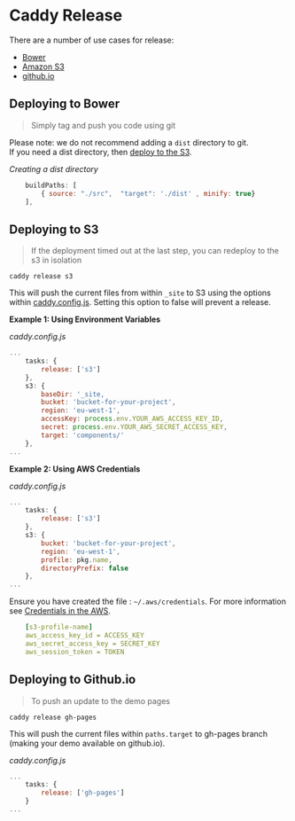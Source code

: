 # Caddy Release

There are a number of use cases for release:

 * [Bower](#deploying-to-bower)
 * [Amazon S3](#deploying-to-amazon-s3)
 * [github.io](#deploying-to-github.io)

## Deploying to Bower

> Simply tag and push you code using git

Please note: we do not recommend adding a `dist` directory to git.  
If you need a dist directory, then [deploy to the S3](#deploying-to-amazon-s3).

*Creating a dist directory*
```javascript
    buildPaths: [
        { source: "./src",  "target": './dist' , minify: true}
    ],
```

## Deploying to S3

> If the deployment timed out at the last step, you can redeploy to the s3 in isolation

`caddy release s3`

This will push the current files from within `_site` to S3 using the options within [caddy.config.js](boilerplate/caddy.config.js).
Setting this option to false will prevent a release.

**Example 1: Using Environment Variables**

*caddy.config.js*
```javascript
...
    tasks: {
        release: ['s3']
    },
    s3: {
        baseDir: '_site,
        bucket: 'bucket-for-your-project',
        region: 'eu-west-1',
        accessKey: process.env.YOUR_AWS_ACCESS_KEY_ID,
        secret: process.env.YOUR_AWS_SECRET_ACCESS_KEY,
        target: 'components/'
    },
...
```

**Example 2: Using AWS Credentials**

*caddy.config.js*
```javascript
...
    tasks: {
        release: ['s3']
    },
    s3: {
        bucket: 'bucket-for-your-project',
        region: 'eu-west-1',
        profile: pkg.name,
        directoryPrefix: false
    },
...
```
Ensure you have created the file : `~/.aws/credentials`. For more information see [Credentials in the AWS](http://blogs.aws.amazon.com/security/post/Tx3D6U6WSFGOK2H/A-New-and-Standardized-Way-to-Manage-Credentials-in-the-AWS-SDKs#).

```yml
    [s3-profile-name]
    aws_access_key_id = ACCESS_KEY
    aws_secret_access_key = SECRET_KEY
    aws_session_token = TOKEN
```

## Deploying to Github.io

> To push an update to the demo pages

`caddy release gh-pages`

This will push the current files within `paths.target` to gh-pages branch (making your demo available on github.io).

*caddy.config.js*
```javascript
...
    tasks: {
        release: ['gh-pages']
    }
...
```
